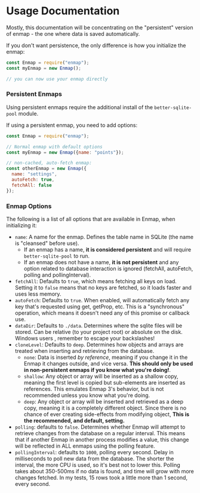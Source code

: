 # Usage Documentation

Mostly, this documentation will be concentrating on the "persistent" version of enmap - the one where data is saved automatically.

If you don't want persistence, the only difference is how you initialize the enmap: 

```javascript
const Enmap = require("enmap");
const myEnmap = new Enmap();

// you can now use your enmap directly
```

### Persistent Enmaps

Using persistent enmaps require the additional install of the `better-sqlite-pool` module. 

If using a persistent enmap, you need to add options: 

```javascript
const Enmap = require("enmap");

// Normal enmap with default options
const myEnmap = new Enmap({name: "points"});

// non-cached, auto-fetch enmap: 
const otherEnmap = new Enmap({
  name: "settings",
  autoFetch: true,
  fetchAll: false
});
```

### Enmap Options

The following is a list of all options that are available in Enmap, when initializing it: 

* `name`: A name for the enmap. Defines the table name in SQLite \(the name is "cleansed" before use\). 
  * If an enmap has a name, **it is considered persistent** and will require `better-sqlite-pool` to run.
  * If an enmap does not have a name, **it is not persistent** and any option related to database interaction is ignored \(fetchAll, autoFetch, polling and pollingInterval\).
* `fetchAll`: Defaults to `true`, which means fetching all keys on load. Setting it to `false` means that no keys are fetched, so it loads faster and uses less memory. 
* `autoFetch`: Defaults to `true`. When enabled, will automatically fetch any key that's requested using get, getProp, etc. This is a "synchronous" operation, which means it doesn't need any of this promise or callback use.
* `dataDir`: Defaults to `./data`. Determines where the sqlite files will be stored. Can be relative \(to your project root\) or absolute on the disk. Windows users , remember to escape your backslashes!
* `cloneLevel`: Defaults to `deep`. Determines how objects and arrays are treated when inserting and retrieving from the database.
  * `none`: Data is inserted _by reference_, meaning if you change it in the Enmap it changes outside, and vice versa. **This should only be used in non-persistent enmaps if you know what you're doing!**.
  * `shallow`: Any object or array will be inserted as a shallow copy, meaning the first level is copied but sub-elements are inserted as references. This emulates Enmap 3's behavior, but is not recommended unless you know what you're doing.
  * `deep`: Any object or array will be inserted and retrieved as a deep copy, meaning it is a completely different object. Since there is no chance of ever creating side-effects from modifying object, **This is the recommended, and default, setting.**
* `polling`: defaults to `false`. Determines whether Enmap will attempt to retrieve changes from the database on a regular interval. This means that if another Enmap in another process modifies a value, this change will be reflected in ALL enmaps using the polling feature. 
* `pollingInterval`: defaults to `1000`, polling every second. Delay in milliseconds to poll new data from the database. The shorter the interval, the more CPU is used, so it's best not to lower this. Polling takes about 350-500ms if no data is found, and time will grow with more changes fetched. In my tests, 15 rows took a little more than 1 second, every second. 

